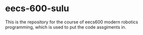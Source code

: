 # eecs-600-sulu
This is the repository for the course of eecs600 modern robotics programming, which is used to put the code assgiments in.
